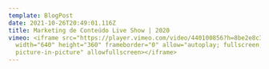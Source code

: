 ```yaml
---
template: BlogPost
date: 2021-10-26T20:49:01.116Z
title: Marketing de Conteúdo Live Show | 2020
vimeo: <iframe src="https://player.vimeo.com/video/440100856?h=8be2e8c3e9"
  width="640" height="360" frameborder="0" allow="autoplay; fullscreen;
  picture-in-picture" allowfullscreen></iframe>
---
```

